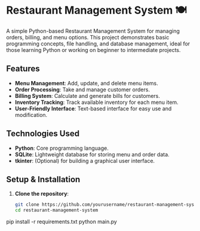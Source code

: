 # Restaurant Management System 🍽️

A simple Python-based Restaurant Management System for managing orders, billing, and menu options. This project demonstrates basic programming concepts, file handling, and database management, ideal for those learning Python or working on beginner to intermediate projects.

## Features
- **Menu Management**: Add, update, and delete menu items.
- **Order Processing**: Take and manage customer orders.
- **Billing System**: Calculate and generate bills for customers.
- **Inventory Tracking**: Track available inventory for each menu item.
- **User-Friendly Interface**: Text-based interface for easy use and modification.

## Technologies Used
- **Python**: Core programming language.
- **SQLite**: Lightweight database for storing menu and order data.
- **tkinter**: (Optional) for building a graphical user interface.

## Setup & Installation

1. **Clone the repository**:
   ```bash
   git clone https://github.com/yourusername/restaurant-management-system.git
   cd restaurant-management-system
pip install -r requirements.txt
python main.py
